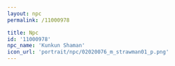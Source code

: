 ```yaml
---
layout: npc
permalink: /11000978

title: Npc
id: '11000978'
npc_name: 'Kunkun Shaman'
icon_url: 'portrait/npc/02020076_m_strawman01_p.png'
---
```

